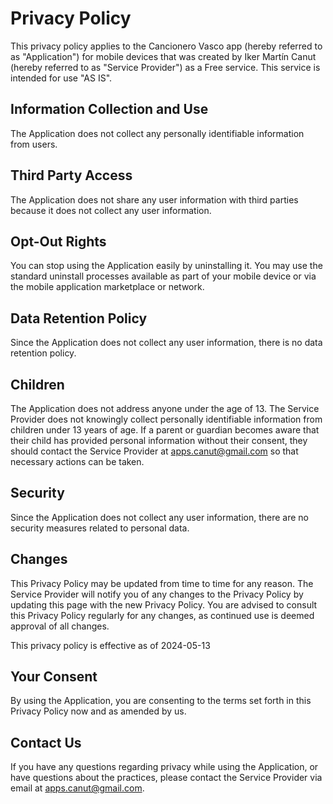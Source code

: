 # Privacy Policy

This privacy policy applies to the Cancionero Vasco app (hereby referred to as "Application") for mobile devices that was created by Iker Martín Canut (hereby referred to as "Service Provider") as a Free service. This service is intended for use "AS IS".

## Information Collection and Use

The Application does not collect any personally identifiable information from users. 

## Third Party Access

The Application does not share any user information with third parties because it does not collect any user information.

## Opt-Out Rights

You can stop using the Application easily by uninstalling it. You may use the standard uninstall processes available as part of your mobile device or via the mobile application marketplace or network.

## Data Retention Policy

Since the Application does not collect any user information, there is no data retention policy.

## Children

The Application does not address anyone under the age of 13. The Service Provider does not knowingly collect personally identifiable information from children under 13 years of age. If a parent or guardian becomes aware that their child has provided personal information without their consent, they should contact the Service Provider at apps.canut@gmail.com so that necessary actions can be taken.

## Security

Since the Application does not collect any user information, there are no security measures related to personal data.

## Changes

This Privacy Policy may be updated from time to time for any reason. The Service Provider will notify you of any changes to the Privacy Policy by updating this page with the new Privacy Policy. You are advised to consult this Privacy Policy regularly for any changes, as continued use is deemed approval of all changes.

This privacy policy is effective as of 2024-05-13

## Your Consent

By using the Application, you are consenting to the terms set forth in this Privacy Policy now and as amended by us.

## Contact Us

If you have any questions regarding privacy while using the Application, or have questions about the practices, please contact the Service Provider via email at apps.canut@gmail.com.
